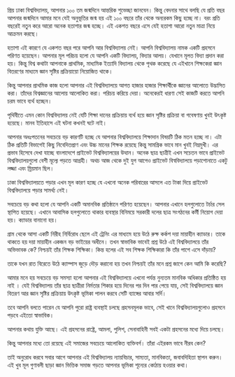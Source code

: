 প্রিয় ঢাকা বিশ্ববিদ্যালয়,
আপনার ১০০ তম জন্মদিনে আন্তরিক শুভেচ্ছা জানবেন। কিন্তু বেদনার সাথে বলছি যে প্রতি বছর আপনার জন্মদিনে আমার মনে যেই অনুভূতির জন্ম হয় এই ১০০ বছরে তাঁর থেকে অন্যরকম কিছু হচ্ছে না। বরং প্রতি বছরেই নতুন করে আরো অনেক হতাশার জন্ম হচ্ছে। এই একশত বছরে এসে যেই হতাশা আরো নতুন মাত্রা নিয়ে আক্রমন করছে। 

হতাশা এই কারণে যে একশত বছর পরে আপনি আর বিশ্ববিদ্যালয় নেই। আপনি বিশ্ববিদ্যালয় নামক একটি প্রহসনে পরিণত হয়েছেন। আপনার মূল পরিচয় হলো যে আপনি একটি বিদ্যালয়, বিদ্যার আলয়। যেখানে মূলত বিদ্যা প্রদান করা হয়। কিন্তু বিশ্ব কথাটা আপনাকে প্রাথমিক, মাধ্যমিক ইত্যাদি বিদ্যালয় থেকে পৃথক করেছে যে এইখানে শিক্ষকেরা জ্ঞান বিতরণের মাধ্যমে জ্ঞান সৃষ্টির প্রক্রিয়ায়ো নিয়োজিত থাকে। 

কিন্তু আপনার প্রাথমিক কাজ হলো আপনার এই বিশ্ববিদ্যালয়ে আগত হাজার হাজার শিক্ষার্থীকে জ্ঞানের আলোতে উদ্ভাসিত করা। তাঁদের বিশ্বজ্ঞানের আলোয় আলোকিত করা। পরিচয় করিয়ে দেয়া। অনেকেরই ধারণা সেই কাজটি করতে আপনি চরম ভাবে ব্যর্থ হচ্ছেন।

পৃথিবীতে এমন কোন বিশ্ববিদ্যালয় নেই যেটি শিক্ষা দানের প্রক্রিয়ায় ব্যর্থ হয়ে জ্ঞান সৃষ্টির প্রক্রিয়া বা গবেষণায় খুবই উৎকৃষ্ট হয়েছে। মানব ইতিহাসে এই ঘটনা কখনই ঘটে নাই। 

আপনার অধঃপতনের সবচেয়ে বড় কারণটি হচ্ছে যে আপনার বিশ্ববিদ্যালয়ে শিক্ষাদান বিষয়টি ঠিক মতন হচ্ছে না। এটা ঠিক প্রতিটি বিভাগেই কিছু নিবেদিতপ্রাণ এবং উচ্চ মানের শিক্ষক রয়েছে কিন্তু সামগ্রিক ভাবে মান খুবই নিম্নমুখী। এর প্রভাব হিসেবে দেখা যাচ্ছে বাংলাদেশে প্রাইভেট বিশ্ববিদ্যালয়ের উত্থান। অনেক ছাত্র ছাত্রীই এখন সচেতন ভাবে প্রাইভেট বিশ্ববিদ্যালয়গুলো বেশী মূল্যে পড়তে আগ্রহী। অথচ আজ থেকে দুই যুগ আগেও প্রাইভেট বিস্ববিদ্যালয়ে পড়াশোনাতে একটু লজ্জা এবং ম্রিয়মান ছিল। 

ঢাকা বিশ্ববিদ্যালয়তে পড়ার এখন মূল কারণ হচ্ছে যে এখনো অনেক পরিবারের আসলে এত টাকা দিয়ে প্রাইভেট বিশ্ববিদ্যালয়ে পড়ার সামর্থ্য নেই। 

সবচেয়ে বড় কথা হলো যে আপনি একটি অমানবিক প্রতিষ্ঠানে পরিণত হয়েছেন। আপনার এখানে হলগুলোতে  টর্চার সেল স্থাপিত হয়েছে।  এখানে আবাসিক হলগুলোতে থাকার ব্যবস্থার বিনিময়ে সরকারী দলের ছাত্র সংগঠনের কর্মী নিয়োগ দেয়া হয়। ক্যাডার বানানো হয়। 

গ্রাম থেকে আসা একটি নিরীহ নির্বিরোধ ছেলে এই ট্রেনিং এর মাধ্যমে হয়ে উঠে রুক্ষ কর্কশ দয়া মায়াহীন ক্যাডার। তাকে থাকতে হয় দয়া মায়াহীন একজন বড় ভাইয়ের অধীনে। তখন স্বাভাবিক ভাবেই প্রশ্ন উঠে এই বিশ্ববিদ্যালয়ে তাঁর অভিভাবক কে? নিশ্চয়ই তাঁর শিক্ষক শিক্ষিকা। কিন্ত হলের এই সব শিক্ষক শিক্ষিকারা কি তাঁর পাশে এসে দাঁড়ায়? 

তাকে যখন রাত বিরেতে উঠে ক্যাম্পাস জুড়ে দৌড় করানো হয় তখন নিশ্চয়ই তাঁর মনে প্রশ্ন জাগে কেন আমি কি করেছি? 

আমার মনে হয় সবচেয়ে বড় সমস্যা হলো আপনার এই বিশ্ববিদ্যালয়ে এখনো পর্যন্ত নুন্যতম মানবিক অধিকার প্রতিষ্ঠিত হয় নাই ।  যেই বিশ্ববিদ্যালয় তাঁর ছাত্র ছাত্রীরা নির্মতার শিকার হয়ে দিনের পর দিন পার পেয়ে যায়, সেই বিশ্ববিদ্যালয়ে জ্ঞান বিতরণ আর জ্ঞান সৃষ্টির প্রক্রিয়ায় উৎকৃষ্ট ভূমিকা পালন করবে সেটি ব্যাঙ্গের আবার সর্দি। 

তবে আপনি বলতে পারেন যে আপনি পুরো রাষ্ট্র ব্যবস্থাই চলছে প্রহসনমূলক ভাবে, সেই খানে বিশ্ববিদ্যালয়গুলোও প্রহসনে পড়বে এইতো স্বাভাবিক।

আপনার কথায় যুক্তি আছে। এই প্রহসনের রাষ্ট্রে, আমলা, পুলিশ, সেনাবাহিনী সবই একটা প্রহসনের মধ্যে দিয়ে চলছে। 

কিন্তু আপনার মধ্যে তো রয়েছে এই সমাজের সবচেয়ে আলোকিত ব্যক্তিবর্গ। তাঁরা এইরকম ভাবে নীরব কেন? 

তাই অনুরোধ করবে সবার আগে আপনার এই বিশ্ববিদ্যালয় ন্যায়বিচার, সাম্যতা, মানবিকতা, জবাবদিহিতা স্থাপন করুন।  এই খুব মূল গুণাবলী ছাড়া জ্ঞান ভিত্তিক সমাজ গড়তে আপনার ভূমিকা শূন্যের কোঠায় হওয়ার কথা। 
